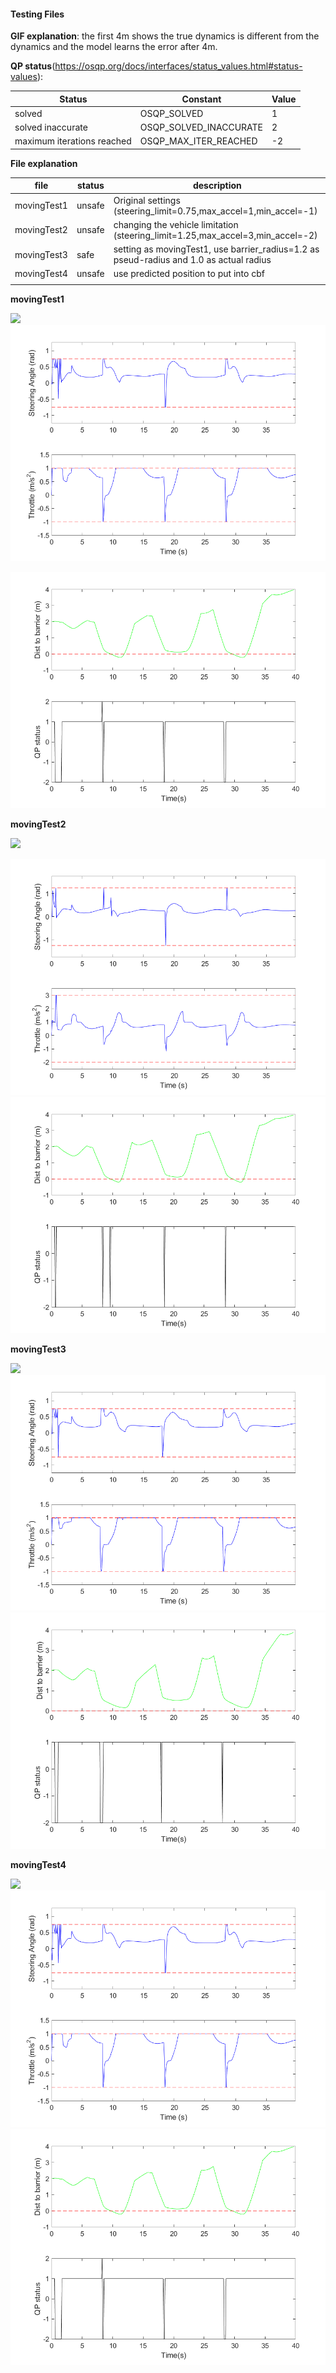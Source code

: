 #### Testing Files

**GIF explanation**: the first 4m shows the true dynamics is different from the dynamics and the model learns the error after 4m.

**QP status**(https://osqp.org/docs/interfaces/status_values.html#status-values):

| Status                     | Constant               | Value |
| -------------------------- | ---------------------- | ----- |
| solved                     | OSQP_SOLVED            | 1     |
| solved inaccurate          | OSQP_SOLVED_INACCURATE | 2     |
| maximum iterations reached | OSQP_MAX_ITER_REACHED  | -2    |

**File explanation**

| file        | status | description                                                  |
| ----------- | ------ | ------------------------------------------------------------ |
| movingTest1 | unsafe | Original settings (steering_limit=0.75,max_accel=1,min_accel=-1) |
| movingTest2 | unsafe | changing the vehicle limitation (steering_limit=1.25,max_accel=3,min_accel=-2) |
| movingTest3 | safe   | setting as movingTest1, use barrier_radius=1.2 as pseud-radius and 1.0 as actual radius |
| movingTest4 | unsafe | use predicted position to put into cbf                       |
|             |        |                                                              |

**movingTest1**

![](movingTest1-move.gif)
![](movingTest1-control.png)

![](movingTest1-distance.png)

**movingTest2**

![](movingTest2-move.gif)

![](movingTest2-control.png)
![](movingTest2-distance.png)

**movingTest3**

![](movingTest3-move.gif)
![](movingTest3-control.png)
![](movingTest3-distance.png)

**movingTest4**

![](movingTest4-move.gif)
![](movingTest4-control.png)
![](movingTest4-distance.png)